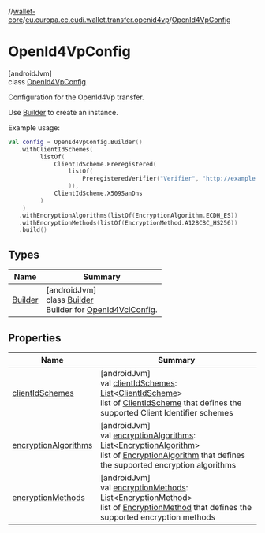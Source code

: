 //[wallet-core](../../../index.md)/[eu.europa.ec.eudi.wallet.transfer.openid4vp](../index.md)/[OpenId4VpConfig](index.md)

# OpenId4VpConfig

[androidJvm]\
class [OpenId4VpConfig](index.md)

Configuration for the OpenId4Vp transfer.

Use [Builder](-builder/index.md) to create an instance.

Example usage:

```kotlin
val config = OpenId4VpConfig.Builder()
   .withClientIdSchemes(
         listOf(
             ClientIdScheme.Preregistered(
                 listOf(
                     PreregisteredVerifier("Verifier", "http://example.com")
                 )),
             ClientIdScheme.X509SanDns
         )
    )
   .withEncryptionAlgorithms(listOf(EncryptionAlgorithm.ECDH_ES))
   .withEncryptionMethods(listOf(EncryptionMethod.A128CBC_HS256))
   .build()
```

## Types

| Name | Summary |
|---|---|
| [Builder](-builder/index.md) | [androidJvm]<br>class [Builder](-builder/index.md)<br>Builder for [OpenId4VciConfig](../../eu.europa.ec.eudi.wallet.document.issue.openid4vci/-open-id4-vci-config/index.md). |

## Properties

| Name | Summary |
|---|---|
| [clientIdSchemes](client-id-schemes.md) | [androidJvm]<br>val [clientIdSchemes](client-id-schemes.md): [List](https://kotlinlang.org/api/latest/jvm/stdlib/kotlin.collections/-list/index.html)&lt;[ClientIdScheme](../-client-id-scheme/index.md)&gt;<br>list of [ClientIdScheme](../-client-id-scheme/index.md) that defines the supported Client Identifier schemes |
| [encryptionAlgorithms](encryption-algorithms.md) | [androidJvm]<br>val [encryptionAlgorithms](encryption-algorithms.md): [List](https://kotlinlang.org/api/latest/jvm/stdlib/kotlin.collections/-list/index.html)&lt;[EncryptionAlgorithm](../-encryption-algorithm/index.md)&gt;<br>list of [EncryptionAlgorithm](../-encryption-algorithm/index.md) that defines the supported encryption algorithms |
| [encryptionMethods](encryption-methods.md) | [androidJvm]<br>val [encryptionMethods](encryption-methods.md): [List](https://kotlinlang.org/api/latest/jvm/stdlib/kotlin.collections/-list/index.html)&lt;[EncryptionMethod](../-encryption-method/index.md)&gt;<br>list of [EncryptionMethod](../-encryption-method/index.md) that defines the supported encryption methods |
